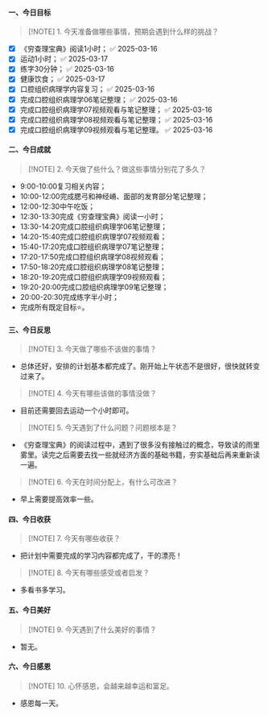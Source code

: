 #### 一、今日目标
> [!NOTE] 1. 今天准备做哪些事情，预期会遇到什么样的挑战？
- [x] 《穷查理宝典》阅读1小时； ✅ 2025-03-16
- [x] 运动1小时； ✅ 2025-03-17
- [x] 练字30分钟； ✅ 2025-03-16
- [x] 健康饮食； ✅ 2025-03-17
- [x] 口腔组织病理学内容复习； ✅ 2025-03-16
- [x] 完成口腔组织病理学06笔记整理； ✅ 2025-03-16
- [x] 完成口腔组织病理学07视频观看与笔记整理； ✅ 2025-03-16
- [x] 完成口腔组织病理学08视频观看与笔记整理； ✅ 2025-03-16
- [x] 完成口腔组织病理学09视频观看与笔记整理。 ✅ 2025-03-16

#### 二、今日成就
> [!NOTE] 2. 今天做了些什么？做这些事情分别花了多久？
* 9:00-10:00复习相关内容；
* 10:00-12:00完成腮弓和神经嵴、面部的发育部分笔记整理；
* 12:00-12:30中午吃饭；
* 12:30-13:30完成《穷查理宝典》阅读一小时；
* 13:30-14:20完成口腔组织病理学06笔记整理；
* 14:20-15:40完成口腔组织病理学07视频观看；
* 15:40-17:20完成口腔组织病理学07笔记整理；
* 17:20-17:50完成口腔组织病理学08视频观看；
* 17:50-18:20完成口腔组织病理学08笔记整理；
* 18:20-19:20完成口腔组织病理学09视频观看；
* 19:20-20:00完成口腔组织病理学09笔记整理；
* 20:00-20:30完成练字半小时；
* 完成所有既定目标⭐️。

#### 三、今日反思
> [!NOTE] 3. 今天做了哪些不该做的事情？
* 总体还好，安排的计划基本都完成了。刚开始上午状态不是很好，很快就转变过来了。
> [!NOTE] 4. 今天有哪些该做的事情没做？
* 目前还需要回去运动一个小时即可。
> [!NOTE] 5. 今天遇到了什么问题？问题根本是？
* 《穷查理宝典》的阅读过程中，遇到了很多没有接触过的概念，导致读的雨里雾里。读完之后需要去找一些就经济方面的基础书籍，夯实基础后再来重新读一遍。
> [!NOTE] 6. 今天在时间分配上，有什么可改进？
* 早上需要提高效率一些。

#### 四、今日收获
> [!NOTE] 7. 今天有哪些收获？
* 把计划中需要完成的学习内容都完成了，干的漂亮！
> [!NOTE] 8. 今天有哪些感受或者启发？
* 多看书多学习。

#### 五、今日美好
> [!NOTE] 9. 今天遇到了什么美好的事情？
* 暂无。

#### 六、今日感恩
> [!NOTE] 10. 心怀感恩，会越来越幸运和富足。
* 感恩每一天。